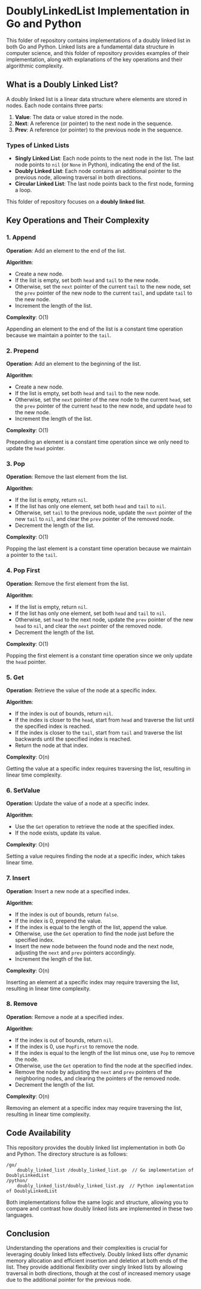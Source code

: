# DoublyLinkedList Implementation in Go and Python

This folder of repository contains implementations of a doubly linked list in both Go and Python. Linked lists are a fundamental data structure in computer science, and this folder of repository provides examples of their implementation, along with explanations of the key operations and their algorithmic complexity.

## What is a Doubly Linked List?

A doubly linked list is a linear data structure where elements are stored in nodes. Each node contains three parts:

1. **Value**: The data or value stored in the node.
2. **Next**: A reference (or pointer) to the next node in the sequence.
3. **Prev**: A reference (or pointer) to the previous node in the sequence.

### Types of Linked Lists

- **Singly Linked List**: Each node points to the next node in the list. The last node points to `nil` (or `None` in Python), indicating the end of the list.
- **Doubly Linked List**: Each node contains an additional pointer to the previous node, allowing traversal in both directions.
- **Circular Linked List**: The last node points back to the first node, forming a loop.

This folder of repository focuses on a **doubly linked list**.

## Key Operations and Their Complexity

### 1. Append

**Operation**: Add an element to the end of the list.

**Algorithm**:
- Create a new node.
- If the list is empty, set both `head` and `tail` to the new node.
- Otherwise, set the `next` pointer of the current `tail` to the new node, set the `prev` pointer of the new node to the current `tail`, and update `tail` to the new node.
- Increment the length of the list.

**Complexity**: O(1)

Appending an element to the end of the list is a constant time operation because we maintain a pointer to the `tail`.

### 2. Prepend

**Operation**: Add an element to the beginning of the list.

**Algorithm**:
- Create a new node.
- If the list is empty, set both `head` and `tail` to the new node.
- Otherwise, set the `next` pointer of the new node to the current `head`, set the `prev` pointer of the current `head` to the new node, and update `head` to the new node.
- Increment the length of the list.

**Complexity**: O(1)

Prepending an element is a constant time operation since we only need to update the `head` pointer.

### 3. Pop

**Operation**: Remove the last element from the list.

**Algorithm**:
- If the list is empty, return `nil`.
- If the list has only one element, set both `head` and `tail` to `nil`.
- Otherwise, set `tail` to the previous node, update the `next` pointer of the new `tail` to `nil`, and clear the `prev` pointer of the removed node.
- Decrement the length of the list.

**Complexity**: O(1)

Popping the last element is a constant time operation because we maintain a pointer to the `tail`.

### 4. Pop First

**Operation**: Remove the first element from the list.

**Algorithm**:
- If the list is empty, return `nil`.
- If the list has only one element, set both `head` and `tail` to `nil`.
- Otherwise, set `head` to the next node, update the `prev` pointer of the new `head` to `nil`, and clear the `next` pointer of the removed node.
- Decrement the length of the list.

**Complexity**: O(1)

Popping the first element is a constant time operation since we only update the `head` pointer.

### 5. Get

**Operation**: Retrieve the value of the node at a specific index.

**Algorithm**:
- If the index is out of bounds, return `nil`.
- If the index is closer to the `head`, start from `head` and traverse the list until the specified index is reached.
- If the index is closer to the `tail`, start from `tail` and traverse the list backwards until the specified index is reached.
- Return the node at that index.

**Complexity**: O(n)

Getting the value at a specific index requires traversing the list, resulting in linear time complexity.

### 6. SetValue

**Operation**: Update the value of a node at a specific index.

**Algorithm**:
- Use the `Get` operation to retrieve the node at the specified index.
- If the node exists, update its value.

**Complexity**: O(n)

Setting a value requires finding the node at a specific index, which takes linear time.

### 7. Insert

**Operation**: Insert a new node at a specified index.

**Algorithm**:
- If the index is out of bounds, return `false`.
- If the index is 0, prepend the value.
- If the index is equal to the length of the list, append the value.
- Otherwise, use the `Get` operation to find the node just before the specified index.
- Insert the new node between the found node and the next node, adjusting the `next` and `prev` pointers accordingly.
- Increment the length of the list.

**Complexity**: O(n)

Inserting an element at a specific index may require traversing the list, resulting in linear time complexity.

### 8. Remove

**Operation**: Remove a node at a specified index.

**Algorithm**:
- If the index is out of bounds, return `nil`.
- If the index is 0, use `PopFirst` to remove the node.
- If the index is equal to the length of the list minus one, use `Pop` to remove the node.
- Otherwise, use the `Get` operation to find the node at the specified index.
- Remove the node by adjusting the `next` and `prev` pointers of the neighboring nodes, and clearing the pointers of the removed node.
- Decrement the length of the list.

**Complexity**: O(n)

Removing an element at a specific index may require traversing the list, resulting in linear time complexity.

## Code Availability

This repository provides the doubly linked list implementation in both Go and Python. The directory structure is as follows:

```
/go/
    doubly_linked_list /doubly_linked_list.go  // Go implementation of DoublyLinkedList
/python/
    doubly_linked_list/doubly_linked_list.py  // Python implementation of DoublyLinkedList
```

Both implementations follow the same logic and structure, allowing you to compare and contrast how doubly linked lists are implemented in these two languages.

## Conclusion

Understanding the operations and their complexities is crucial for leveraging doubly linked lists effectively. Doubly linked lists offer dynamic memory allocation and efficient insertion and deletion at both ends of the list. They provide additional flexibility over singly linked lists by allowing traversal in both directions, though at the cost of increased memory usage due to the additional pointer for the previous node.
```